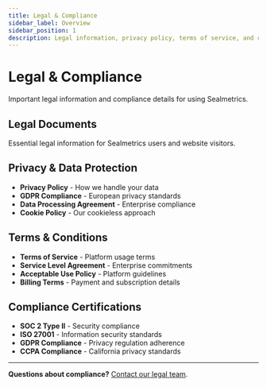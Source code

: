 ```yaml
---
title: Legal & Compliance
sidebar_label: Overview
sidebar_position: 1
description: Legal information, privacy policy, terms of service, and compliance details for Sealmetrics.
---
```


# Legal & Compliance

Important legal information and compliance details for using Sealmetrics.

## Legal Documents

Essential legal information for Sealmetrics users and website visitors.

## Privacy & Data Protection

- **Privacy Policy** - How we handle your data
- **GDPR Compliance** - European privacy standards
- **Data Processing Agreement** - Enterprise compliance
- **Cookie Policy** - Our cookieless approach

## Terms & Conditions

- **Terms of Service** - Platform usage terms
- **Service Level Agreement** - Enterprise commitments
- **Acceptable Use Policy** - Platform guidelines
- **Billing Terms** - Payment and subscription details

## Compliance Certifications

- **SOC 2 Type II** - Security compliance
- **ISO 27001** - Information security standards
- **GDPR Compliance** - Privacy regulation adherence
- **CCPA Compliance** - California privacy standards

---

**Questions about compliance?** [Contact our legal team](mailto:legal@sealmetrics.com).
